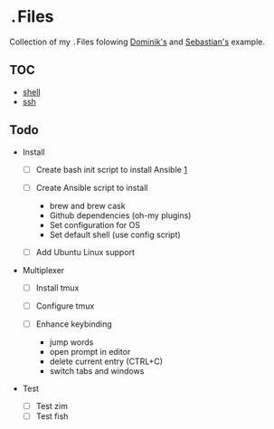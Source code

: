 # `.`Files

Collection of my `.`Files folowing [Dominik's](https://github.com/dhabersack/dotfiles) and [Sebastian's](https://github.com/hypebeast/dotfiles) example.

## TOC
* [shell](.shell_config/README.md)
* [ssh](.ssh/README.md)

## Todo

* Install

    - [ ] Create bash init script to install Ansible [1](https://github.com/mtchavez/mac-ansible)
    - [ ] Create Ansible script to install
        
        * brew and brew cask
        * Github dependencies (oh-my plugins)
        * Set configuration for OS
        * Set default shell (use config script)
    
    - [ ] Add Ubuntu Linux support

* Multiplexer

    - [ ] Install tmux
    - [ ] Configure tmux
    - [ ] Enhance keybinding
        
        * jump words
        * open prompt in editor
        * delete current entry (CTRL+C)
        * switch tabs and windows

* Test

    - [ ] Test zim
    - [ ] Test fish